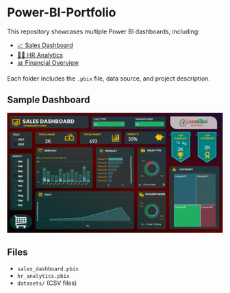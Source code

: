 # Power-BI-Portfolio
This repository showcases multiple Power BI dashboards, including:

- [📈 Sales Dashboard](./sales-dashboard)
- [👩‍💼 HR Analytics](./hr-analytics)
- [📊 Financial Overview](./financial-overview)

Each folder includes the `.pbix` file, data source, and project description.

## Sample Dashboard

![Sales Dashboard Screenshot](images/sales_dashboard.png)

## Files

- `sales_dashboard.pbix`
- `hr_analytics.pbix`
- `datasets/` (CSV files)
